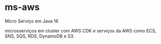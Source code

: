 # ms-aws
Micro Serviço em Java 16

microsserviços em cluster com AWS CDK e serviços da AWS como ECS, SNS, SQS, RDS, DynamoDB e S3.

